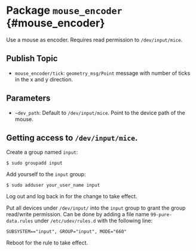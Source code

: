 # Package `mouse_encoder` {#mouse_encoder}


Use a mouse as encoder. Requires read permission to `/dev/input/mice`.

## Publish Topic

* `mouse_encoder/tick`: `geometry_msg/Point` message with number of ticks in the x and y direction.

## Parameters

* `~dev_path`: Default to `/dev/input/mice`. Point to the device path of the mouse.

## Getting access to `/dev/input/mice`.

Create a group named `input`:


    $ sudo groupadd input


Add yourself to the `input` group:


    $ sudo adduser your_user_name input

Log out and log back in for the change to take effect.

Put all devices under `/dev/input/` into the `input` group to grant the group read/write permission. Can be done by adding a file name `99-pure-data.rules` under `/etc/udev/rules.d` with the following line:

    SUBSYSTEM=="input", GROUP="input", MODE="660"

Reboot for the rule to take effect.
